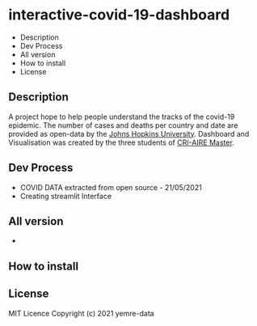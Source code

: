 # interactive-covid-19-dashboard
- Description
- Dev Process
- All version
- How to install
- License

## Description
A project hope to help people understand the tracks of the covid-19 epidemic. 
The number of cases and deaths per country and date are provided as open-data by the [Johns Hopkins University](https://github.com/CSSEGISandData/COVID-19). 
Dashboard and Visualisation was created by the three students of [CRI-AIRE Master](https://master.cri-paris.org/en).

## Dev Process
- COVID DATA extracted from open source - 21/05/2021
- Creating streamlit Interface

## All version
- 

## How to install



## License

MIT Licence 
Copyright (c) 2021 yemre-data

